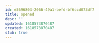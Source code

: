 ```yaml
---
id: e3696803-2066-49a1-befd-bf6ccd073df7
title: opened
desc: ''
updated: 1618573870487
created: 1618573870487
stub: true
---
```


